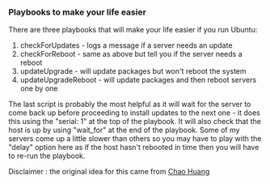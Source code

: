 ### Playbooks to make your life easier

There are three playbooks that will make your life easier if you run Ubuntu:

1. checkForUpdates - logs a message if a server needs an update
2. checkForReboot - same as above but tell you if the server needs a reboot
3. updateUpgrade - will update packages but won't reboot the system
4. updateUpgradeReboot - will update packages and then reboot servers one by one 

The last script is probably the most helpful as it will wait for the server to come back up before proceeding to install updates to the next one - it does this using the "serial: 1" at the top of the playbook. It will also check that the host is up by using "wait\_for" at the end of the playbook. Some of my servers come up a little slower than others so you may have to play with the "delay" option here as if the host hasn't rebooted in time then you will have to re-run the playbook.


Disclaimer : the original idea for this came from [Chao Huang](https://realguess.net/2014/12/21/ansible-update-servers-to-the-latest-and-reboot/)

